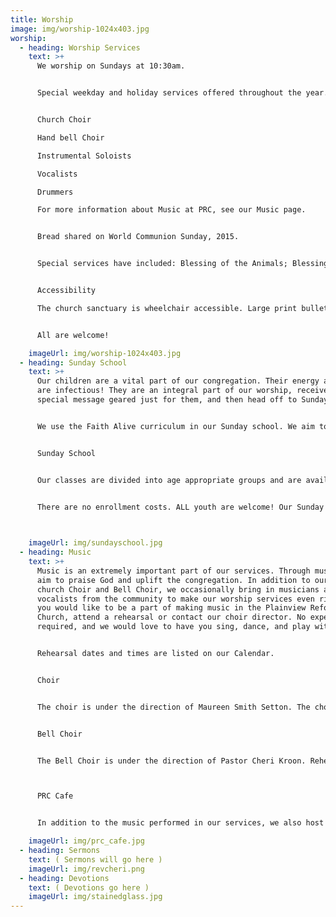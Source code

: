 ```yaml
---
title: Worship
image: img/worship-1024x403.jpg
worship:
  - heading: Worship Services
    text: >+
      We worship on Sundays at 10:30am.


      Special weekday and holiday services offered throughout the year. We are committed to heart-felt, inspiring, and surprising worship! We honor the traditions of the past and seek to include contemporary elements too. Every month we create a special service with modern music and we celebrate in song regularly with the following:


      Church Choir

      Hand bell Choir

      Instrumental Soloists

      Vocalists

      Drummers

      For more information about Music at PRC, see our Music page.


      Bread shared on World Communion Sunday, 2015.


      Special services have included: Blessing of the Animals; Blessing of the Backpacks; Taize Services, The Transformative Power of Water; and many more. (See our CALENDAR for specifics on all our worship celebrations). Immediately following worship we gather for a hot lunch, coffee, tea, treats and fellowship.


      Accessibility

      The church sanctuary is wheelchair accessible. Large print bulletins are available for the visually impaired and print out sermons are available upon request for the hearing impaired.


      All are welcome!

    imageUrl: img/worship-1024x403.jpg
  - heading: Sunday School
    text: >+
      Our children are a vital part of our congregation. Their energy and wonder
      are infectious! They are an integral part of our worship, receive a
      special message geared just for them, and then head off to Sunday school.


      We use the Faith Alive curriculum in our Sunday school. We aim to create a safe environment where our children can express themselves, as well as question and explore how God fits into their lives.


      Sunday School


      Our classes are divided into age appropriate groups and are available from preschool thru high school. We provide a nursery for infants and toddlers in our Education Wing. Additionally, we offer confirmation classes (generally targeted towards students 15+ years old), so that they can continue to be faithful followers of Jesus.


      There are no enrollment costs. ALL youth are welcome! Our Sunday school runs from Sept-June. Children can join any time.

       

    imageUrl: img/sundayschool.jpg
  - heading: Music
    text: >+
      Music is an extremely important part of our services. Through music, we
      aim to praise God and uplift the congregation. In addition to our own
      church Choir and Bell Choir, we occasionally bring in musicians and
      vocalists from the community to make our worship services even richer. If
      you would like to be a part of making music in the Plainview Reformed
      Church, attend a rehearsal or contact our choir director. No experience is
      required, and we would love to have you sing, dance, and play with us.


      Rehearsal dates and times are listed on our Calendar.


      Choir


      The choir is under the direction of Maureen Smith Setton. The choir rehearses on Sundays at 9:30am in the Sanctuary. We are blessed with a performance by our choir during every Sunday worship service and their special holiday programs are a joy to behold.


      Bell Choir


      The Bell Choir is under the direction of Pastor Cheri Kroon. Rehearsals are Saturdays at 11am in the Church Sanctuary. Our bell choir performs during special holiday worship services. Our next performance will be Easter Sunday!



      PRC Cafe


      In addition to the music performed in our services, we also host a monthly cafe, open to the community where musicians, poets, and artists are encouraged to share their work. The event is open to people of all faiths and is a time to grow in community while enjoying wonderful music, art, and food. For more information on the cafe, click here.

    imageUrl: img/prc_cafe.jpg
  - heading: Sermons
    text: ( Sermons will go here )
    imageUrl: img/revcheri.png
  - heading: Devotions
    text: ( Devotions go here )
    imageUrl: img/stainedglass.jpg
---
```

